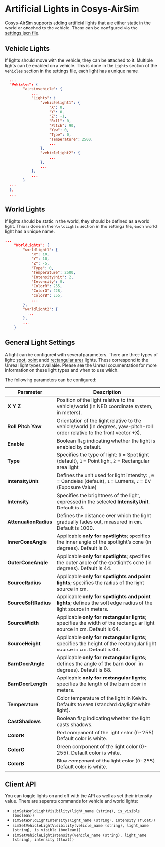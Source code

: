 # Artificial Lights in Cosys-AirSim

Cosys-AirSim supports adding artificial lights that are either static in the world or attached to the vehicle. 
These can be configured via the [settings.json file](settings.md).

## Vehicle Lights
If lights should move with the vehicle, they can be attached to it. Multiple lights can be enabled on a vehicle.
This is done in the `Lights` section of the `Vehicles` section in the settings file, each light has a unique name. 
```json
  ...
  "Vehicles": {
        "airsimvehicle": {
            ... 
            "Lights": {
                "vehiclelight1": {
                    "X": 0,
                    "Y": 0,
                    "Z": -1,
                    "Roll": 0,
                    "Pitch": 90,
                    "Yaw": 0,
                    "Type": 0,
                    "Temperature": 2500,
                    ...
                },
                "vehiclelight2": {
                    ...
                },
                ...
            },
            ...
        }
  ...
  },
  ...
```
## World Lights
If lights should be static in the world, they should be defined as a world light.
This is done in the `WorldLights` section in the settings file, each world light has a unique name. 

```json
...
    "WorldLights": {
        "worldlight1": {
            "X": 10,
            "Y": 10,
            "Z": -5,                    
            "Type": 0,
            "Temperature": 2500,
            "IntensityUnit": 2,
            "Intensity": 8,
            "ColorR": 255,
            "ColorG": 128,
            "ColorB": 255,
            ...
        },
        "worldlight2": {
          ...
        },
        ...
    }
```

## General Light Settings
A light can be configured with several parameters. There are three types of light: [spot](https://dev.epicgames.com/documentation/en-us/unreal-engine/spot-lights-in-unreal-engine), [point](https://dev.epicgames.com/documentation/en-us/unreal-engine/point-lights-in-unreal-engine) andd [rectangular area](https://dev.epicgames.com/documentation/en-us/unreal-engine/rectangular-area-lights-in-unreal-engine) lights. 
These correspond to the Unreal light types available. Please see the Unreal documentation for more information on these light types and when to use which. 

The following parameters can be configured:

| Parameter             | Description                                                                                                                |
|-----------------------|----------------------------------------------------------------------------------------------------------------------------|
| **X Y Z**             | Position of the light relative to the vehicle/world (in NED coordinate system, in meters).                                 |
| **Roll Pitch Yaw**    | Orientation of the light relative to the vehicle/world (in degrees, yaw-pitch-roll order relative to the front vector +X). |
| **Enable**            | Boolean flag indicating whether the light is enabled by default.                                                           |
| **Type**              | Specifies the type of light: `0` = Spot light (default), `1` = Point light, `2` = Rectangular area light                   |
| **IntensityUnit**     | Defines the unit used for light intensity: , `0` = Candelas (default), `1` = Lumens, `2` = EV (Exposure Value)             |
| **Intensity**         | Specifies the brightness of the light, expressed in the selected **IntensityUnit**. Default is 8.                          |
| **AttenuationRadius** | Defines the distance over which the light gradually fades out, measured in cm. Default is 1000.                            |
| **InnerConeAngle**    | Applicable **only for spotlights**; specifies the inner angle of the spotlight’s cone (in degrees). Default is 0.          |
| **OuterConeAngle**    | Applicable **only for spotlights**; specifies the outer angle of the spotlight’s cone (in degrees). Default is 44.         |
| **SourceRadius**      | Applicable **only for spotlights and point lights**; specifies the radius of the light source in cm.                       |
| **SourceSoftRadius**  | Applicable **only for spotlights and point lights**; defines the soft edge radius of the light source in meters.           |
| **SourceWidth**       | Applicable **only for rectangular lights**; specifies the width of the rectangular light source in cm. Default is 64.      |
| **SourceHeight**      | Applicable **only for rectangular lights**; specifies the height of the rectangular light source in cm. Default is 64.     |
| **BarnDoorAngle**     | Applicable **only for rectangular lights**; defines the angle of the barn door (in degrees). Default is 88.                |
| **BarnDoorLength**    | Applicable **only for rectangular lights**; specifies the length of the barn door in meters.                               |
| **Temperature**       | Color temperature of the light in Kelvin. Defaults to `6500` (standard daylight white light).                              |
| **CastShadows**       | Boolean flag indicating whether the light casts shadows.                                                                   |
| **ColorR**            | Red component of the light color (0-255). Default color is white.                                                          |
| **ColorG**            | Green component of the light color (0-255). Default color is white.                                                        |
| **ColorB**            | Blue component of the light color (0-255). Default color is white.                                                         |

## Client API 
You can toggle lights on and off with the API as well as set their intensity value. There are seperate commands for vehicle and world lights:
 - `simSetWorldLightVisibility(light_name (string), is_visible (boolean))` 
 - `simSetWorldLightIntensity(light_name (string), intensity (float))` 
 - `simSetVehicleLightVisibility(vehicle_name (string), light_name (string), is_visible (boolean))` 
 - `simSetVehicleLightIntensity(vehicle_name (string), light_name (string), intensity (float))` 